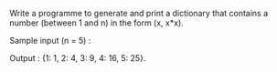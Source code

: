 

Write a programme to generate and print a dictionary that contains a number (between 1 and n) in the form (x, x*x).

Sample input (n = 5) :

Output : {1: 1, 2: 4, 3: 9, 4: 16, 5: 25}.
